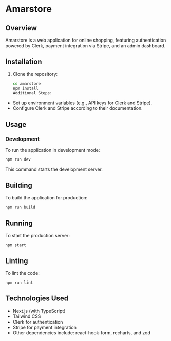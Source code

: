 # Amarstore

## Overview

Amarstore is a web application for online shopping, featuring authentication powered by Clerk, payment integration via Stripe, and an admin dashboard.

## Installation

1. Clone the repository:
   ```bash
   cd amarstore
   npm install
   Additional Steps:
   ```

- Set up environment variables (e.g., API keys for Clerk and Stripe).
- Configure Clerk and Stripe according to their documentation.

## Usage

### Development

To run the application in development mode:

```bash
npm run dev
```

This command starts the development server.

## Building

To build the application for production:

```bash
npm run build
```

## Running
To start the production server:
```bash
npm start
```

## Linting
To lint the code:
```bash
npm run lint
```
## Technologies Used

* Next.js (with TypeScript)
* Tailwind CSS
* Clerk for authentication
* Stripe for payment integration
* Other dependencies include: react-hook-form, recharts, and zod

````
